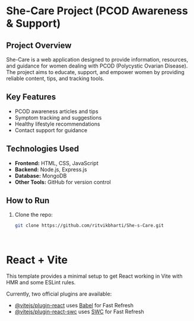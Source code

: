 # She-Care Project (PCOD Awareness & Support)

## Project Overview
She-Care is a web application designed to provide information, resources, and guidance for women dealing with PCOD (Polycystic Ovarian Disease).  
The project aims to educate, support, and empower women by providing reliable content, tips, and tracking tools.

## Key Features
- PCOD awareness articles and tips  
- Symptom tracking and suggestions  
- Healthy lifestyle recommendations  
- Contact support for guidance  

## Technologies Used
- **Frontend:** HTML, CSS, JavaScript  
- **Backend:** Node.js, Express.js  
- **Database:** MongoDB  
- **Other Tools:** GitHub for version control  

## How to Run
1. Clone the repo:  
   ```bash
   git clone https://github.com/ritvikbharti/She-s-Care.git



   
# React + Vite

This template provides a minimal setup to get React working in Vite with HMR and some ESLint rules.

Currently, two official plugins are available:

- [@vitejs/plugin-react](https://github.com/vitejs/vite-plugin-react/blob/main/packages/plugin-react/README.md) uses [Babel](https://babeljs.io/) for Fast Refresh
- [@vitejs/plugin-react-swc](https://github.com/vitejs/vite-plugin-react-swc) uses [SWC](https://swc.rs/) for Fast Refresh
